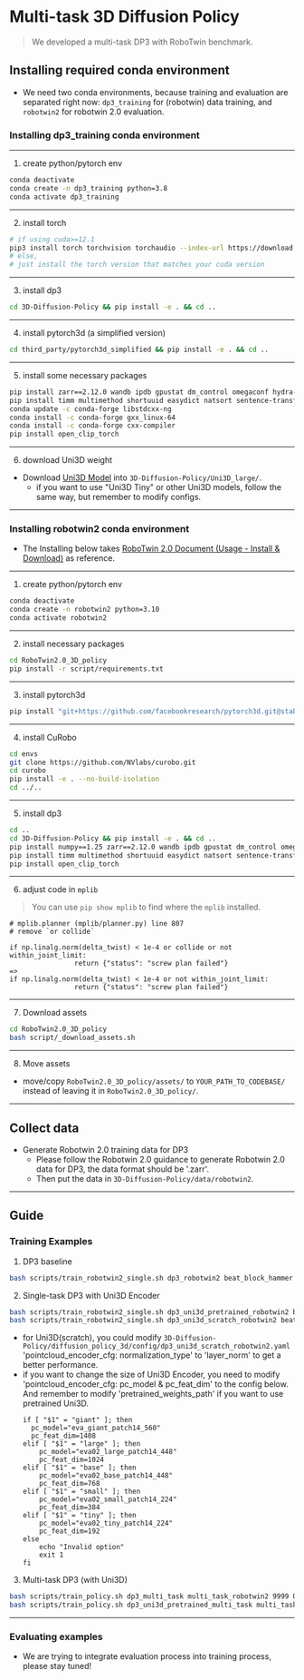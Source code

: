 # Multi-task 3D Diffusion Policy

> We developed a multi-task DP3 with RoboTwin benchmark.

## Installing required conda environment

* We need two conda environments, because training and evaluation are separated right now: `dp3_training` for (robotwin) data training, and `robotwin2` for robotwin 2.0 evaluation. 

### Installing dp3_training conda environment

---

1. create python/pytorch env

```bash
conda deactivate
conda create -n dp3_training python=3.8
conda activate dp3_training
```

---

2. install torch

```bash
# if using cuda>=12.1
pip3 install torch torchvision torchaudio --index-url https://download.pytorch.org/whl/cu121
# else, 
# just install the torch version that matches your cuda version
```

---

3. install dp3

```bash
cd 3D-Diffusion-Policy && pip install -e . && cd ..
```

---

4. install pytorch3d (a simplified version)

```bash
cd third_party/pytorch3d_simplified && pip install -e . && cd ..
```

---

5. install some necessary packages

```bash
pip install zarr==2.12.0 wandb ipdb gpustat dm_control omegaconf hydra-core==1.2.0 dill==0.3.5.1 einops==0.4.1 diffusers==0.11.1 numba==0.56.4 moviepy imageio av matplotlib termcolor
pip install timm multimethod shortuuid easydict natsort sentence-transformers==3.2.1 huggingface_hub==0.23.2
conda update -c conda-forge libstdcxx-ng
conda install -c conda-forge gxx_linux-64
conda install -c conda-forge cxx-compiler
pip install open_clip_torch
```

---

6. download Uni3D weight
    
* Download [Uni3D Model](https://huggingface.co/BAAI/Uni3D/blob/main/modelzoo/uni3d-l/model.pt) into `3D-Diffusion-Policy/Uni3D_large/`.
  * if you want to use "Uni3D Tiny" or other Uni3D models, follow the same way, but remember to modify configs.
---

### Installing robotwin2 conda environment

* The Installing below takes [RoboTwin 2.0 Document (Usage - Install & Download)](https://robotwin-platform.github.io/doc/usage/robotwin-install.html) as reference.

---

1. create python/pytorch env

```bash
conda deactivate
conda create -n robotwin2 python=3.10
conda activate robotwin2
```

---

2. install necessary packages

```bash
cd RoboTwin2.0_3D_policy
pip install -r script/requirements.txt
```

---

3. install pytorch3d

```bash
pip install "git+https://github.com/facebookresearch/pytorch3d.git@stable"
```

---

4. install CuRobo

```bash
cd envs
git clone https://github.com/NVlabs/curobo.git
cd curobo
pip install -e . --no-build-isolation
cd ../..
```

---

5. install dp3

```bash
cd ..
cd 3D-Diffusion-Policy && pip install -e . && cd ..
pip install numpy==1.25 zarr==2.12.0 wandb ipdb gpustat dm_control omegaconf hydra-core==1.2.0 dill==0.3.5.1 einops==0.4.1 diffusers==0.11.1 moviepy imageio av matplotlib termcolor
pip install timm multimethod shortuuid easydict natsort sentence-transformers==3.2.1 huggingface_hub==0.23.2
pip install open_clip_torch
```

---

6. adjust code in `mplib`

> You can use `pip show mplib` to find where the `mplib` installed.

```
# mplib.planner (mplib/planner.py) line 807
# remove `or collide`

if np.linalg.norm(delta_twist) < 1e-4 or collide or not within_joint_limit:
                return {"status": "screw plan failed"}
=>
if np.linalg.norm(delta_twist) < 1e-4 or not within_joint_limit:
                return {"status": "screw plan failed"}
```

---

7. Download assets

```bash
cd RoboTwin2.0_3D_policy
bash script/_download_assets.sh
```

---

8. Move assets

* move/copy `RoboTwin2.0_3D_policy/assets/` to `YOUR_PATH_TO_CODEBASE/` instead of leaving it in `RoboTwin2.0_3D_policy/`.

---

## Collect data

* Generate Robotwin 2.0 training data for DP3
     * Please follow the Robotwin 2.0 guidance to generate Robotwin 2.0 data for DP3, the data format should be '.zarr'.
     * Then put the data in `3D-Diffusion-Policy/data/robotwin2`.

---

## Guide

### Training Examples

1. DP3 baseline
```bash
bash scripts/train_robotwin2_single.sh dp3_robotwin2 beat_block_hammer 9999 0 2
```

2. Single-task DP3 with Uni3D Encoder
```bash
bash scripts/train_robotwin2_single.sh dp3_uni3d_pretrained_robotwin2 beat_block_hammer 9999 0 2
bash scripts/train_robotwin2_single.sh dp3_uni3d_scratch_robotwin2 beat_block_hammer 9999 0 2
```
* for Uni3D(scratch), you could modify `3D-Diffusion-Policy/diffusion_policy_3d/config/dp3_uni3d_scratch_robotwin2.yaml` 'pointcloud_encoder_cfg: normalization_type' to 'layer_norm' to get a better performance.
* if you want to change the size of Uni3D Encoder, you need to modify 'pointcloud_encoder_cfg: pc_model & pc_feat_dim' to the config below. And remember to modify 'pretrained_weights_path' if you want to use pretrained Uni3D.
  ```shell
  if [ "$1" = "giant" ]; then
    pc_model="eva_giant_patch14_560"
    pc_feat_dim=1408
  elif [ "$1" = "large" ]; then
      pc_model="eva02_large_patch14_448"
      pc_feat_dim=1024
  elif [ "$1" = "base" ]; then
      pc_model="eva02_base_patch14_448"
      pc_feat_dim=768
  elif [ "$1" = "small" ]; then
      pc_model="eva02_small_patch14_224"
      pc_feat_dim=384
  elif [ "$1" = "tiny" ]; then
      pc_model="eva02_tiny_patch14_224"
      pc_feat_dim=192
  else
      echo "Invalid option"
      exit 1
  fi
  ```

 3. Multi-task DP3 (with Uni3D)
 ```bash
 bash scripts/train_policy.sh dp3_multi_task multi_task_robotwin2 9999 0 2
 bash scripts/train_policy.sh dp3_uni3d_pretrained_multi_task multi_task_robotwin2 9999 0 2
 ```

---

### Evaluating examples

* We are trying to integrate evaluation process into training process, please stay tuned!


